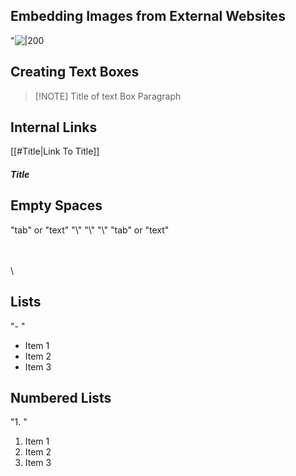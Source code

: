## Embedding Images from External Websites
"![|200](https://i.imgur.com/w9QSjKE.jpeg)

## Creating Text Boxes
> [!NOTE] Title of text Box
> Paragraph

## Internal Links
[[#Title|Link To Title]]
##### Title

## Empty Spaces
"tab" or "text"
"\\"
"\\"
"\\"
"tab" or "text"

	
\
\
\
	

## Lists
"- "
- Item 1
- Item 2
- Item 3

## Numbered Lists
"1. " 
1. Item 1
2. Item 2
3. Item 3

